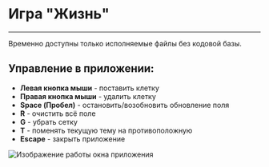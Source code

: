 # Игра "Жизнь"
---
Временно доступны только исполняемые файлы без кодовой базы.

## Управление в приложении:

* **Левая кнопка мыши** - поставить клетку
* **Правая кнопка мыши** - удалить клетку
* **Space (Пробел)** - остановить/возобновить обновление поля
* **R** - очистить всё поле
* **G** - убрать сетку
* **T** - поменять текущую тему на противоположную 
* **Escape** - закрыть приложение

![Изображение работы окна приложения](https://i.imgur.com/VbuGHAj.gif)
